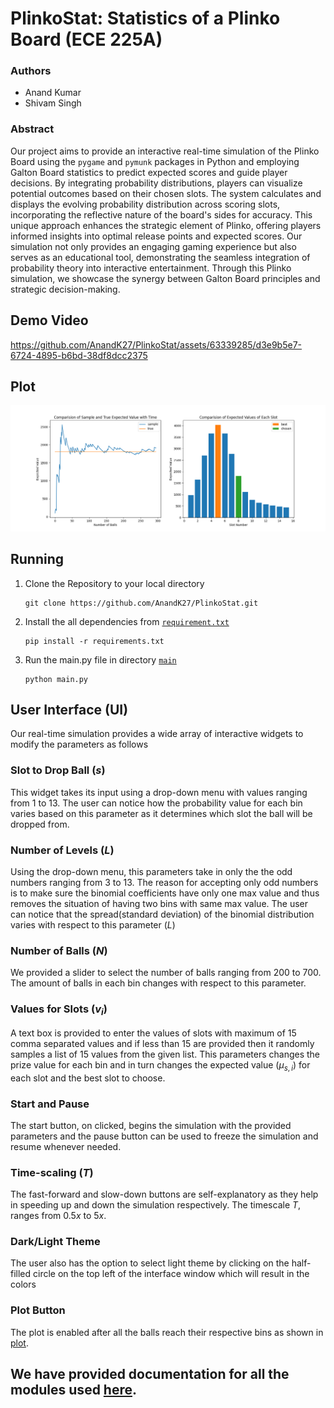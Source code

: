 # PlinkoStat: Statistics of a Plinko Board (ECE 225A)

 ### Authors
 - Anand Kumar 
 - Shivam Singh

 ### Abstract
 Our project aims to provide an interactive real-time simulation of the Plinko Board using the `pygame` and `pymunk` packages in Python and employing Galton Board statistics to predict expected scores and guide player decisions. By integrating probability distributions, players can visualize potential outcomes based on their chosen slots. The system calculates and displays the evolving probability distribution across scoring slots, incorporating the reflective nature of the board's sides for accuracy. This unique approach enhances the strategic element of Plinko, offering players informed insights into optimal release points and expected scores. Our simulation not only provides an engaging gaming experience but also serves as an educational tool, demonstrating the seamless integration of probability theory into interactive entertainment. Through this Plinko simulation, we showcase the synergy between Galton Board principles and strategic decision-making.

## Demo Video
https://github.com/AnandK27/PlinkoStat/assets/63339285/d3e9b5e7-6724-4895-b6bd-38df8dcc2375

## Plot
![PLOT](plots.png)

## Running

1. Clone the Repository to your local directory
    ```
    git clone https://github.com/AnandK27/PlinkoStat.git
    ```

2. Install the all dependencies from [`requirement.txt`](requirements.txt)
    ```
    pip install -r requirements.txt
    ```

3. Run the main.py file in directory [`main`](main.py)
    ```
    python main.py
    ```

## User Interface (UI)

Our real-time simulation provides a wide array of interactive widgets to modify the parameters as follows

### Slot to Drop Ball ($s$)

This widget takes its input using a drop-down menu with values ranging from $1$ to $13$. The user can notice how the probability value for each bin varies based on this parameter as it determines which slot the ball will be dropped from.

### Number of Levels ($L$)

Using the drop-down menu, this parameters take in only the the odd numbers ranging from $3$ to $13$. The reason for accepting only odd numbers is to make sure the binomial coefficients have only one max value and thus removes the situation of having two bins with same max value. The user can notice that the spread(standard deviation) of the binomial distribution varies with respect to this parameter ($L$)

### Number of Balls ($N$)

We provided a slider to select the number of balls ranging from $200$ to $700$. The amount of balls in each bin changes with respect to this parameter.

### Values for Slots ($v_i$)

A text box is provided to enter the values of slots with maximum of $15$ comma separated values and if less than $15$ are provided then it randomly samples a list of $15$ values from the given list. This parameters changes the prize value for each bin and in turn changes the expected value ($\mu_{s,i}$) for each slot and the best slot to choose.

### Start and Pause

The start button, on clicked, begins the simulation with the provided parameters and the pause button can be used to freeze the simulation and resume whenever needed.

### Time-scaling ($T$)

The fast-forward and slow-down buttons are self-explanatory as they help in speeding up and down the simulation respectively. The timescale $T$, ranges from $0.5x$ to $5x$.

### Dark/Light Theme

The user also has the option to select light theme by clicking on the half-filled circle on the top left of the interface window which will result in the colors

### Plot Button

The plot is enabled after all the balls reach their respective bins as shown in [plot](#plot).


## We have provided documentation for all the modules used [here](documentation.md).




